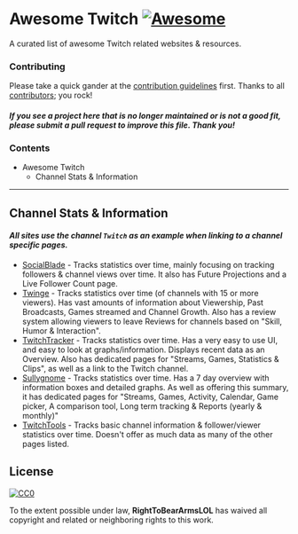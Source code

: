 # Awesome Twitch [![Awesome](https://awesome.re/badge.svg)](https://awesome.re)

A curated list of awesome Twitch related websites & resources.

### Contributing

Please take a quick gander at the [contribution guidelines](https://github.com/RightToBearArmsLOL/awesome-twitch/blob/master/CONTRIBUTING.md) first. Thanks to all [contributors](https://github.com/RightToBearArmsLOL/awesome-twitch/graphs/contributors); you rock!

#### *If you see a project here that is no longer maintained or is not a good fit, please submit a pull request to improve this file. Thank you!*

### Contents

- Awesome Twitch
   - Channel Stats & Information

- - -

## Channel Stats & Information 

#### *All sites use the channel `Twitch` as an example when linking to a channel specific pages.*

* [SocialBlade](https://socialblade.com/twitch/user/twitch) - Tracks statistics over time, mainly focusing on tracking followers & channel views over time. It also has Future Projections and a Live Follower Count page.
* [Twinge](http://twinge.tv/channels/twitch) - Tracks statistics over time (of channels with 15 or more viewers). Has vast amounts of information about Viewership, Past Broadcasts, Games streamed and Channel Growth. Also has a review system allowing viewers to leave Reviews for channels based on "Skill, Humor & Interaction".
* [TwitchTracker](https://twitchtracker.com/twitch) - Tracks statistics over time. Has a very easy to use UI, and easy to look at graphs/information. Displays recent data as an Overview. Also has dedicated pages for "Streams, Games, Statistics & Clips", as well as a link to the Twitch channel.
* [Sullygnome](https://sullygnome.com/channel/twitch) - Tracks statistics over time. Has a 7 day overview with information boxes and detailed graphs. As well as offering this summary, it has dedicated pages for "Streams, Games, Activity, Calendar, Game picker, A comparison tool, Long term tracking & Reports (yearly & monthly)"
* [TwitchTools](https://www.twitchtools.com/channel/twitch) - Tracks basic channel information & follower/viewer statistics over time. Doesn't offer as much data as many of the other pages listed.

## License

[![CC0](http://mirrors.creativecommons.org/presskit/buttons/88x31/svg/cc-zero.svg)](https://creativecommons.org/publicdomain/zero/1.0/)

To the extent possible under law, **RightToBearArmsLOL** has waived all copyright and related or neighboring rights to this work.
